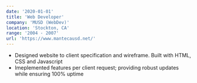 ```yaml
---
date: '2020-01-01'
title: 'Web Developer'
company: 'MUSD (WebDev)'
location: 'Stockton, CA'
range: '2004 - 2007'
url: 'https://www.mantecausd.net/'
---
```


- Designed website to client specification and wireframe. Built with HTML, CSS and Javascript
- Imeplemented features per client request; providing robust updates while ensuring 100% uptime
